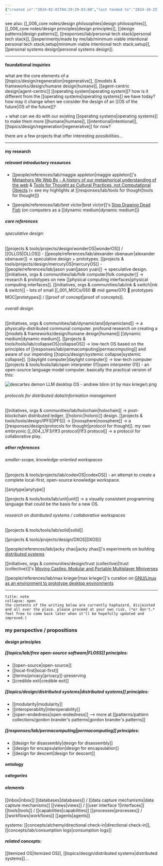 ```yaml
---
{"created in":"2024-02-01T04:29:29-03:00","last tended to":"2024-10-25T13:15:25-03:00","aliases":["future of operating systems","OS of the future","future OS","personal OS"],"tags":["design","lab","systemsdesign","OS","OSdesign","🌿","response","topic"],"notestage":["🌿"],"created":"2024-02-01T04:29:29.476-03:00","updated":"2025-01-22T17:00:49.479-03:00","dg-publish":true,"relevancescore":96,"permalink":"/responses/lab/personal-os-design/","dgPassFrontmatter":true}
---
```


see also: [[_006_core notes/design philosophies\|design philosophies]], [[_006_core notes/design principles\|design principles]], [[design patterns\|design patterns]], [[responses/lab/personal tech stack\|personal tech stack]], [[experiments/made by me/lab/minimum viable intentional personal tech stack;setup\|minimum viable intentional tech stack;setup]], [[personal systems design\|personal systems design]].

---
#### foundational inquiries

what are the core elements of a [[topics/design/regeneration\|regenerative]], [[models & frameworks/design/humane design\|humane]], [[agent-centric design\|agent-centric]] [[operating system\|operating system]]? how is it different from the [[operating systems\|operating systems]] we have today? how may it change when we consider the design of an [[OS of the future\|OS of the future]]?

\+ what can we do with our existing [[operating systems\|operating systems]] to make them more [[humane\|humane]], [[intentional\|intentional]], [[topics/design/regeneration\|regenerative]] for now?

there are a few projects that offer interesting possibilities...

---
#### my research

##### relevant introductory resources

- [[people/references/lab/maggie appleton\|maggie appleton]]'s [Metaphors We Web By - A history of our metaphorical understanding of the web](https://maggieappleton.com/metaphors-web) & [Tools for Thought as Cultural Practices, not Computational Objects](https://maggieappleton.com/tools-for-thought) (+ see my highlights at [[responses/lab/tools for thought\|tools for thought]])

- [[people/references/lab/bret victor\|bret victor]]'s [Stop Drawing Dead Fish](https://vimeo.com/64895205) (on computers as a [[dynamic medium\|dynamic medium]])

##### core references

###### speculative design:

[[projects & tools/projects/design/wonderOS\|wonderOS]] / [[OLLOS\|OLLOS]] - [[people/references/lab/alexander obenauer\|alexander obenauer]] -> speculative design + prototypes.
[[projects & tools/projects/design/mercuryOS\|mercuryOS]] - [[people/references/lab/jason yuan\|jason yuan]] -> speculative design.
[[initiatives, orgs & communities/lab/folk computer\|folk computer]] -> research & prototypes on new [[physical computing interfaces\|physical computing interfaces]].
[[initiatives, orgs & communities/lab/ink & switch\|ink & switch]] - lots of small [[_001_MOCs/050 🟩 mid game/070 🔩 prototypes MOC\|prototypes]] / [[proof of concept\|proof of concepts]].
###### overall design

[[initiatives, orgs & communities/lab/dynamicland\|dynamicland]] -> a physically-distributed communal computer. profound research on creating a [[models & frameworks/design/humane design\|humane]] [[dynamic medium\|dynamic medium]].
[[projects & tools/tools/lab/collapseOS\|collapseOS]] -> low-tech OS based on the principles of [[responses/lab/permacomputing\|permacomputing]] and aware of our impending [[topics/design/systemic collapse\|systemic collapse]].
[[daylight computer\|daylight computer]] -> low-tech computer
[[projects & tools/tools/lab/open interpreter 01\|open interpreter 01]] - an open-source language model computer. basically the practical version of this:

![descartes demon LLM desktop OS - andrew blinn (rt by max krieger).png](/img/user/images/memes/descartes%20demon%20LLM%20desktop%20OS%20-%20andrew%20blinn%20(rt%20by%20max%20krieger).png)
###### protocols for distributed data/information management

[[initiatives, orgs & communities/lab/holochain\|holochain]] -> post-blockchain distributed ledger, [[holonic\|holonic]] design.
[[projects & tools/tools/design/IPFS\|IPFS]] -> 
[[noosphere\|noosphere]] -> a [[responses/design/protocols for thought\|protocol for thought]].
my own embryonic [[_004_L1F3/l1f3 protocol\|l1f3 protocol]] -> a protocol for collaborative play.

##### other references

###### smaller-scope, knowledge-oriented workspaces

[[projects & tools/projects/lab/codexOS\|codexOS]] - an attempt to create a complete local-first, open-source knowledge workspace.

[[anytype\|anytype]]

[[projects & tools/tools/lab/unit\|unit]] -> a visually consistent programming language that could be the basis for a new OS.

######  research on distributed systems / collaborative workspaces

[[projects & tools/tools/lab/solid\|solid]]

[[projects & tools/projects/design/DXOS\|DXOS]]

[[people/references/lab/jacky zhao\|jacky zhao]]'s experiments on building [distributed systems](https://jzhao.xyz/thoughts/distributed-systems)

[[initiatives, orgs & communities/design/trust (collective)\|trust (collective)]]'s [Moving Castles: Modular and Portable Multiplayer Miniverses](https://trust.support/feed/moving-castles)

[[people/references/lab/max krieger\|max krieger]]'s curation on [GNU/Linux as an environment to prototype desktop environments](https://a9.io/inquiry/notes/7ccc68c9-07ae-4d2d-bc8f-8299dd6f1c5d/)


---

```ad-warning
title: note
collapse: open
the contents of the writing below are currently haphazard, disjointed and all over the place. please proceed at your own risk. (*or don't.* feel free to come back later when it'll be hopefully updated and improved.)
```
### my perspective / propositions

#### design principles


<div class="transclusion internal-embed is-loaded"><div class="markdown-embed">




##### [[topics/lab/free open-source software\|FLOSS]] principles:

- [[open-source\|open-source]]
- [[local-first\|local-first]]
- [[terms/privacy\|privacy]]-preserving
- [[credible exit\|credible exit]]
##### [[topics/design/distributed systems\|distributed systems]] principles:

- [[modularity\|modularity]]
- [[interoperability\|interoperability]]
- [[open-endedness\|open-endedness]]
--> more at [[patterns/pattern collections/gordon brander's patterns\|gordon brander's patterns]]
##### [[responses/lab/permacomputing\|permacomputing]] principles:

- [[design for disassembly\|design for disassembly]]
- [[design for encapsulation\|design for encapsulation]]
- [[design for descent\|design for descent]]

</div></div>


#### ontology

##### categories

##### elements
[[inbox\|inbox]]
[[databases\|databases]] / [[data capture mechanisms\|data capture mechanisms]]
[[views\|views]] / [[user interface 1\|interfaces]]
[[tools\|tools]] / [[capabilities\|capabilities]]
[[processes\|processes]] / [[workflows\|workflows]]
[[agents\|agents]]

systems: [[concepts/alchemy/directional check-in\|directional check-in]], [[concepts/lab/consumption logs\|consumption logs]]

##### related concepts:

[[itemized OS\|itemized OS]], [[topics/design/distributed systems\|distributed systems]]...
